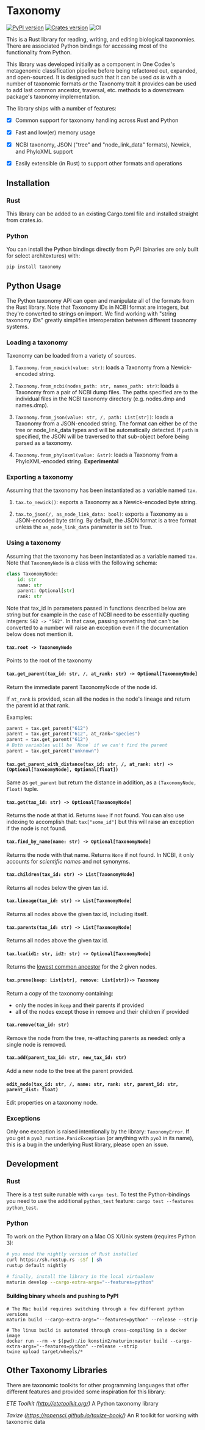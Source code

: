 # Taxonomy

[![PyPI version](https://badge.fury.io/py/taxonomy.svg)](https://pypi.org/project/taxonomy/)
[![Crates version](https://img.shields.io/crates/v/taxonomy.svg)](https://crates.io/crates/taxonomy)
![CI](https://github.com/onecodex/taxonomy/workflows/CI/badge.svg)

This is a Rust library for reading, writing, and editing biological taxonomies. There are associated Python bindings for accessing most of the functionality from Python.

This library was developed initially as a component in One Codex's metagenomic classification pipeline before being refactored out, expanded, and open-sourced. It is designed such that it can be used *as is* with a number of taxonomic formats *or* the Taxonomy trait it provides can be used to add last common ancestor, traversal, etc. methods to a downstream package's taxonomy implementation.

The library ships with a number of features:
 - [X] Common support for taxonomy handling across Rust and Python
 - [X] Fast and low(er) memory usage
 - [X] NCBI taxonomy, JSON ("tree" and "node_link_data" formats), Newick, and PhyloXML support
 - [X] Easily extensible (in Rust) to support other formats and operations


## Installation

### Rust
This library can be added to an existing Cargo.toml file and installed straight from crates.io.

### Python
You can install the Python bindings directly from PyPI (binaries are only built for select architextures) with:
```bash
pip install taxonomy
```

## Python Usage

The Python taxonomy API can open and manipulate all of the formats from the Rust library.
Note that Taxonomy IDs in NCBI format are integers, but they're converted to strings on import. We find working with "string taxonomy IDs" greatly simplifies interoperation between different taxonomy systems.

### Loading a taxonomy

Taxonomy can be loaded from a variety of sources.

1. `Taxonomy.from_newick(value: str)`: loads a Taxonomy from a Newick-encoded string.

2. `Taxonomy.from_ncbi(nodes_path: str, names_path: str)`: loads a Taxonomy from a pair of NCBI dump files. The paths specified are
to the individual files in the NCBI taxonomy directory (e.g. nodes.dmp and names.dmp).

3. `Taxonomy.from_json(value: str, /, path: List[str])`: loads a Taxonomy from a JSON-encoded string. The format can either be
of the tree or node_link_data types and will be automatically detected. If `path` is specified, the JSON will be traversed to that sub-object before being parsed as a taxonomy.

4. `Taxonomy.from_phyloxml(value: &str)`: loads a Taxonomy from a PhyloXML-encoded string. **Experimental**

### Exporting a taxonomy

Assuming that the taxonomy has been instantiated as a variable named `tax`.

1. `tax.to_newick()`: exports a Taxonomy as a Newick-encoded byte string.

2. `tax.to_json(/, as_node_link_data: bool)`: exports a Taxonomy as a JSON-encoded byte string. By default, the JSON format 
is a tree format unless the `as_node_link_data` parameter is set to True.

### Using a taxonomy

Assuming that the taxonomy has been instantiated as a variable named `tax`. Note that `TaxonomyNode` is a class with
the following schema:

```python
class TaxonomyNode:
    id: str
    name: str
    parent: Optional[str]
    rank: str
```

Note that tax_id in parameters passed in functions described below are string but for example in the case of NCBI need
to be essentially quoting integers: `562 -> "562"`. In that case, passing something that can't be converted to a number
will raise an exception even if the documentation below does not mention it.

#### `tax.root -> TaxonomyNode`
Points to the root of the taxonomy

#### `tax.get_parent(tax_id: str, /, at_rank: str) -> Optional[TaxonomyNode]`
Return the immediate parent TaxonomyNode of the node id.

If `at_rank` is provided, scan all the nodes in the node's lineage and return
the parent id at that rank.

Examples:

```py
parent = tax.get_parent("612")
parent = tax.get_parent("612", at_rank="species")
parent = tax.get_parent("612")
# Both variables will be `None` if we can't find the parent
parent = tax.get_parent("unknown")
```

#### `tax.get_parent_with_distance(tax_id: str, /, at_rank: str) -> (Optional[TaxonomyNode], Optional[float])`
Same as `get_parent` but return the distance in addition, as a `(TaxonomyNode, float)` tuple.

#### `tax.get(tax_id: str) -> Optional[TaxonomyNode]`

Returns the node at that id. Returns `None` if not found.
You can also use indexing to accomplish that: `tax["some_id"]` but this will raise an exception if the node
is not found.

#### `tax.find_by_name(name: str) -> Optional[TaxonomyNode]`

Returns the node with that name. Returns `None` if not found.
In NCBI, it only accounts for *scientific names* and not synonyms.

#### `tax.children(tax_id: str) -> List[TaxonomyNode]`

Returns all nodes below the given tax id.

#### `tax.lineage(tax_id: str) -> List[TaxonomyNode]`

Returns all nodes above the given tax id, including itself.

#### `tax.parents(tax_id: str) -> List[TaxonomyNode]`

Returns all nodes above the given tax id.

#### `tax.lca(id1: str, id2: str) -> Optional[TaxonomyNode]`

Returns the [lowest common ancestor](https://en.wikipedia.org/wiki/Lowest_common_ancestor) for the 2 given nodes.

#### `tax.prune(keep: List[str], remove: List[str])-> Taxonomy`

Return a copy of the taxonomy containing:

- only the nodes in `keep` and their parents if provided
- all of the nodes except those in remove and their children if provided

#### `tax.remove(tax_id: str)`

Remove the node from the tree, re-attaching parents as needed: only a single node is removed.

#### `tax.add(parent_tax_id: str, new_tax_id: str)`

Add a new node to the tree at the parent provided.

#### `edit_node(tax_id: str, /, name: str, rank: str, parent_id: str, parent_dist: float)`

Edit properties on a taxonomy node.

### Exceptions
Only one exception is raised intentionally by the library: `TaxonomyError`.
If you get a `pyo3_runtime.PanicException` (or anything with `pyo3` in its name), this is a bug in the underlying Rust library, please open an issue.

## Development

### Rust
There is a test suite runable with `cargo test`. To test the Python-bindings you need to use the additional `python_test` feature: `cargo test --features python_test`.

### Python
To work on the Python library on a Mac OS X/Unix system (requires Python 3):
```bash
# you need the nightly version of Rust installed
curl https://sh.rustup.rs -sSf | sh
rustup default nightly

# finally, install the library in the local virtualenv
maturin develop --cargo-extra-args="--features=python"
```

#### Building binary wheels and pushing to PyPI

```
# The Mac build requires switching through a few different python versions
maturin build --cargo-extra-args="--features=python" --release --strip

# The linux build is automated through cross-compiling in a docker image
docker run --rm -v $(pwd):/io konstin2/maturin:master build --cargo-extra-args="--features=python" --release --strip
twine upload target/wheels/*
```

## Other Taxonomy Libraries

There are taxonomic toolkits for other programming languages that offer different features and provided some inspiration for this library:

*ETE Toolkit (http://etetoolkit.org/)* A Python taxonomy library

*Taxize (https://ropensci.github.io/taxize-book/)* An R toolkit for working with taxonomic data
